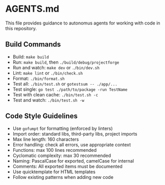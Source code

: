 # AGENTS.md

This file provides guidance to autonomus agents for working with code in this repository.

## Build Commands
- Build: `make build`
- Run: `make build`, then `./build/debug/projectforge`
- Run and watch: `make dev` or `./bin/dev.sh`
- Lint: `make lint` or `./bin/check.sh`
- Format: `./bin/format.sh`
- Test all: `./bin/test.sh` or `gotestsum -- ./app/...`
- Test single: `go test ./path/to/package -run TestName`
- Test with clean cache: `./bin/test.sh -c`
- Test and watch: `./bin/test.sh -w`

## Code Style Guidelines
- Use `gofumpt` for formatting (enforced by linters)
- Import order: standard libs, third-party libs, project imports
- Max line length: 160 characters
- Error handling: check all errors, use appropriate context
- Functions: max 100 lines recommended
- Cyclomatic complexity: max 30 recommended
- Naming: PascalCase for exported, camelCase for internal
- Comments: All exported items must be documented
- Use quicktemplate for HTML templates
- Follow existing patterns when adding new code